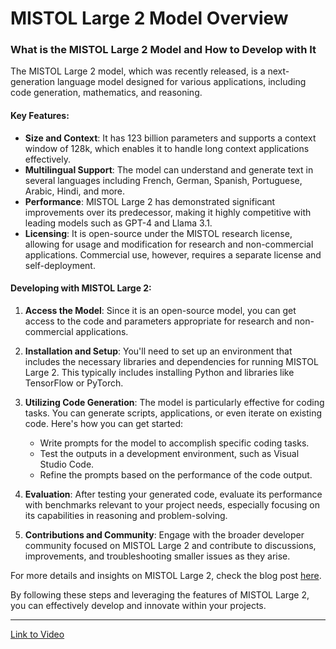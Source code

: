 # MISTOL Large 2 Model Overview

### What is the MISTOL Large 2 Model and How to Develop with It

The MISTOL Large 2 model, which was recently released, is a next-generation language model designed for various applications, including code generation, mathematics, and reasoning. 

#### Key Features:
- **Size and Context**: It has 123 billion parameters and supports a context window of 128k, which enables it to handle long context applications effectively.
- **Multilingual Support**: The model can understand and generate text in several languages including French, German, Spanish, Portuguese, Arabic, Hindi, and more.
- **Performance**: MISTOL Large 2 has demonstrated significant improvements over its predecessor, making it highly competitive with leading models such as GPT-4 and Llama 3.1.
- **Licensing**: It is open-source under the MISTOL research license, allowing for usage and modification for research and non-commercial applications. Commercial use, however, requires a separate license and self-deployment.

#### Developing with MISTOL Large 2:
1. **Access the Model**: Since it is an open-source model, you can get access to the code and parameters appropriate for research and non-commercial applications.
   
2. **Installation and Setup**: You'll need to set up an environment that includes the necessary libraries and dependencies for running MISTOL Large 2. This typically includes installing Python and libraries like TensorFlow or PyTorch.

3. **Utilizing Code Generation**: The model is particularly effective for coding tasks. You can generate scripts, applications, or even iterate on existing code. Here's how you can get started:
   - Write prompts for the model to accomplish specific coding tasks.
   - Test the outputs in a development environment, such as Visual Studio Code.
   - Refine the prompts based on the performance of the code output.

4. **Evaluation**: After testing your generated code, evaluate its performance with benchmarks relevant to your project needs, especially focusing on its capabilities in reasoning and problem-solving.

5. **Contributions and Community**: Engage with the broader developer community focused on MISTOL Large 2 and contribute to discussions, improvements, and troubleshooting smaller issues as they arise.

For more details and insights on MISTOL Large 2, check the blog post [here](https://youtu.be/bemg8bhVO0U?si=Wbo9sXM2LogJwLcH). 

By following these steps and leveraging the features of MISTOL Large 2, you can effectively develop and innovate within your projects.

---

[Link to Video](https://youtu.be/bemg8bhVO0U?si=Wbo9sXM2LogJwLcH)